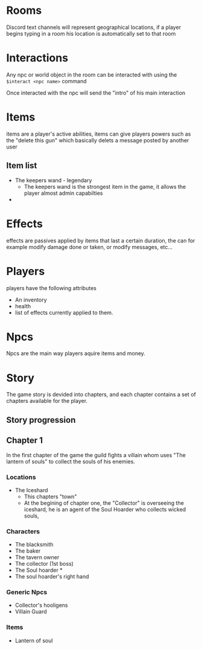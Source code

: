 # Rooms
Discord text channels will represent geographical locations, if a player begins typing in a room his location is automatically set to that room


# Interactions
Any npc or world object in the room can be interacted with using the `$interact <npc name>` command

Once interacted with the npc will send the "intro" of his main interaction

# Items
items are a player's active abilities, items can give players powers such as the "delete this gun" which basically delets a message posted by another user
## Item list
* The keepers wand - legendary
	* The keepers wand is the strongest item in the game, it allows the player almost admin capabilties
* 
# Effects
effects are passives applied by items that last a certain duration, the can for example modify damage done or taken, or modify messages, etc...

# Players

players have the following attributes

* An inventory
* health
* list of effects currently applied to them.


# Npcs

Npcs are the main way players aquire items and money.

# Story

The game story is devided into chapters, and each chapter contains a set of chapters available for the player.

## Story progression

## Chapter 1 

In the first chapter of the game the guild fights a villain whom uses "The lantern of souls" to collect the souls of his enemies.

### Locations
* The Iceshard
	* This chapters "town"
	* At the begining of chapter one, the "Collector" is overseeing the iceshard, he is an agent of the Soul Hoarder who collects wicked souls, 	


### Characters

* The blacksmith
* The baker
* The tavern owner
* The collector (1st boss)
* The Soul hoarder
	*
* The soul hoarder's right hand

### Generic Npcs

* Collector's hooligens
* Villain Guard

### Items

* Lantern of soul


